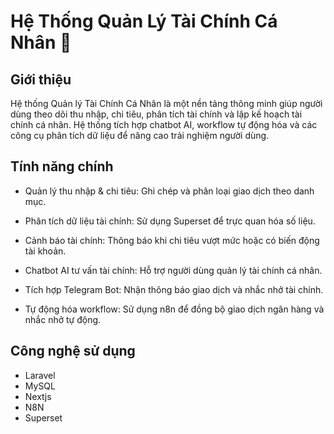 # Hệ Thống Quản Lý Tài Chính Cá Nhân 🚀

## Giới thiệu 

Hệ thống Quản lý Tài Chính Cá Nhân là một nền tảng thông minh giúp người dùng theo dõi thu nhập, chi tiêu, phân tích tài chính và lập kế hoạch tài chính cá nhân. Hệ thống tích hợp chatbot AI, workflow tự động hóa và các công cụ phân tích dữ liệu để nâng cao trải nghiệm người dùng.

## Tính năng chính 

- Quản lý thu nhập & chi tiêu: Ghi chép và phân loại giao dịch theo danh mục.

- Phân tích dữ liệu tài chính: Sử dụng Superset để trực quan hóa số liệu.

- Cảnh báo tài chính: Thông báo khi chi tiêu vượt mức hoặc có biến động tài khoản.

- Chatbot AI tư vấn tài chính: Hỗ trợ người dùng quản lý tài chính cá nhân.

- Tích hợp Telegram Bot: Nhận thông báo giao dịch và nhắc nhở tài chính.

- Tự động hóa workflow: Sử dụng n8n để đồng bộ giao dịch ngân hàng và nhắc nhở tự động.

## Công nghệ sử dụng 
- Laravel
- MySQL
- Nextjs
- N8N
- Superset

